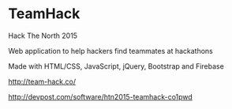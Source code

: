 # TeamHack

Hack The North 2015

Web application to help hackers find teammates at hackathons

Made with HTML/CSS, JavaScript, jQuery, Bootstrap and Firebase

http://team-hack.co/

http://devpost.com/software/htn2015-teamhack-co1pwd
